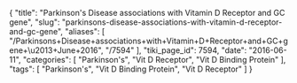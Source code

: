 {
    "title": "Parkinson's Disease associations with Vitamin D Receptor and GC gene",
    "slug": "parkinsons-disease-associations-with-vitamin-d-receptor-and-gc-gene",
    "aliases": [
        "/Parkinsons+Disease+associations+with+Vitamin+D+Receptor+and+GC+gene+\u2013+June+2016",
        "/7594"
    ],
    "tiki_page_id": 7594,
    "date": "2016-06-11",
    "categories": [
        "Parkinson's",
        "Vit D Receptor",
        "Vit D Binding Protein"
    ],
    "tags": [
        "Parkinson's",
        "Vit D Binding Protein",
        "Vit D Receptor"
    ]
}